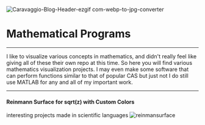 ![Caravaggio-Blog-Header-ezgif com-webp-to-jpg-converter](https://github.com/user-attachments/assets/80fabce8-176a-4c34-a543-0565b8e5481a)


# Mathematical Programs
___
I like to visualize various concepts in mathematics, and didn't really feel like giving all of these their own repo at this time. So here you will find various mathematics visualization projects.
I may even make some software that can perform functions similar to that of popular CAS but just not I do still use MATLAB for any and all of my important work. 

___

#### Reinmann Surface for sqrt(z) with Custom Colors
interesting projects made in scientific languages
![reinmansurface](https://github.com/user-attachments/assets/55bab1e5-33b6-4523-8a60-d4a8548beac5)


